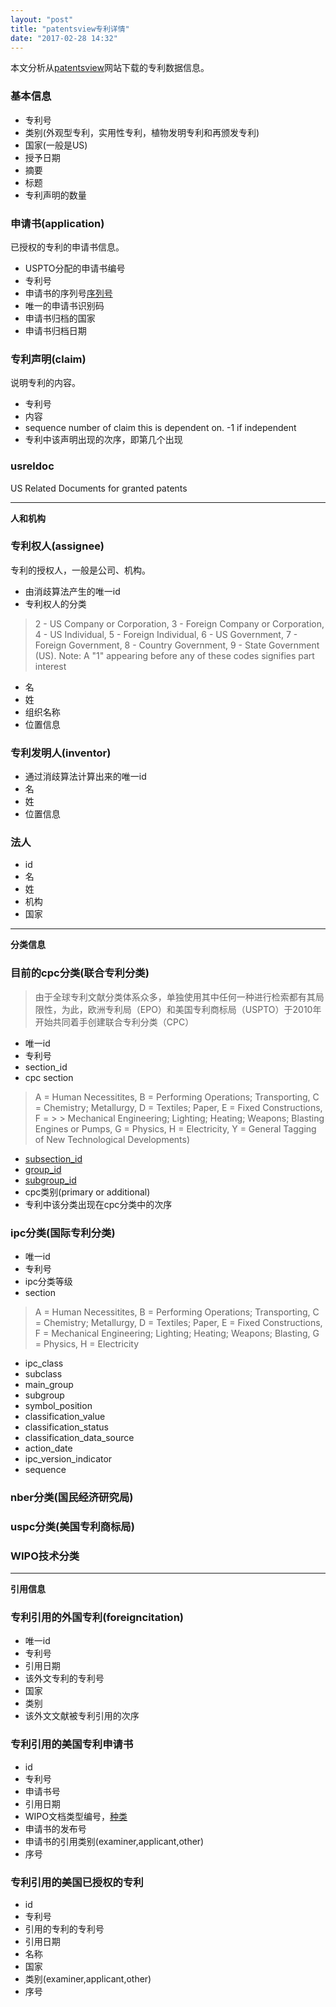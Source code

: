 ```yaml
---
layout: "post"
title: "patentsview专利详情"
date: "2017-02-28 14:32"
---
```


本文分析从[patentsview](http://www.patentsview.org)网站下载的专利数据信息。

<!-- more -->
### 基本信息

- 专利号
- 类别(外观型专利，实用性专利，植物发明专利和再颁发专利)
- 国家(一般是US)
- 授予日期
- 摘要
- 标题
- 专利声明的数量

### 申请书(application)

已授权的专利的申请书信息。

- USPTO分配的申请书编号
- 专利号
- 申请书的序列号[序列号](https://www.uspto.gov/web/offices/ac/ido/oeip/taf/filingyr.htm)
- 唯一的申请书识别码
- 申请书归档的国家
- 申请书归档日期

### 专利声明(claim)

说明专利的内容。

- 专利号
- 内容
- sequence number of claim this is dependent on. -1 if independent
- 专利中该声明出现的次序，即第几个出现

### usreldoc

US Related Documents for granted patents

-----------
**人和机构**
### 专利权人(assignee)

专利的授权人，一般是公司、机构。

- 由消歧算法产生的唯一id
- 专利权人的分类

> 2 - US Company or Corporation, 3 - Foreign Company or Corporation, 4 - US Individual, 5 - Foreign Individual, 6 - US Government, 7 - Foreign Government, 8 - Country Government, 9 - State Government (US). Note: A "1" appearing before any of these codes signifies part interest


- 名
- 姓
- 组织名称
- 位置信息

### 专利发明人(inventor)

- 通过消歧算法计算出来的唯一id
- 名
- 姓
- 位置信息

### 法人

- id
- 名
- 姓
- 机构
- 国家

-------
**分类信息**
### 目前的cpc分类(联合专利分类)

> 由于全球专利文献分类体系众多，单独使用其中任何一种进行检索都有其局限性，为此，欧洲专利局（EPO）和美国专利商标局（USPTO）于2010年开始共同着手创建联合专利分类（CPC）

- 唯一id
- 专利号
- section_id
- cpc section  

> A = Human Necessitites, B = Performing Operations; Transporting, C = Chemistry; Metallurgy, D = Textiles; Paper, E = Fixed Constructions, F = > > Mechanical Engineering; Lighting; Heating; Weapons; Blasting Engines or Pumps, G = Physics, H = Electricity, Y = General Tagging of New
> Technological Developments)

- [subsection_id](http://www.uspto.gov/web/patents/classification/cpc.html)
- [group_id](http://www.uspto.gov/web/patents/classification/cpc.html)
- [subgroup_id](http://www.uspto.gov/web/patents/classification/cpc.html)
- cpc类别(primary or additional)
- 专利中该分类出现在cpc分类中的次序

### ipc分类(国际专利分类)

- 唯一id
- 专利号
- ipc分类等级
- section

> A = Human Necessitites, B = Performing Operations; Transporting, C = Chemistry; Metallurgy, D = Textiles; Paper, E = Fixed Constructions, F = Mechanical Engineering; Lighting; Heating; Weapons; Blasting, G = Physics, H = Electricity


- ipc_class
- subclass
- main_group
- subgroup
- symbol_position
- classification_value
- classification_status
- classification_data_source
- action_date
- ipc_version_indicator
- sequence

### nber分类(国民经济研究局)

### uspc分类(美国专利商标局)

### WIPO技术分类

--------
**引用信息**
### 专利引用的外国专利(foreigncitation)

- 唯一id
- 专利号
- 引用日期
- 该外文专利的专利号
- 国家
- 类别
- 该外文文献被专利引用的次序

### 专利引用的美国专利申请书

- id
- 专利号
- 申请书号
- 引用日期
- WIPO文档类型编号，[种类](http://www.uspto.gov/learning-and-resources/support-centers/electronic-business-center/kind-codes-included-uspto-patent)
- 申请书的发布号
- 申请书的引用类别(examiner,applicant,other)
- 序号

### 专利引用的美国已授权的专利

- id
- 专利号
- 引用的专利的专利号
- 引用日期
- 名称
- 国家
- 类别(examiner,applicant,other)
- 序号

